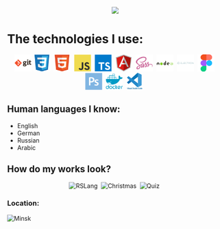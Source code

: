 <p align="center">
  <img src="https://user-images.githubusercontent.com/86885133/174147243-949ca7a8-ad46-41a1-87cf-bbcf61861cf0.gif" height=150/>
</p>

<h1>The technologies I use:</h1>

<p align="center">
  <img src="https://github.com/devicons/devicon/blob/master/icons/git/git-original-wordmark.svg" title="Git" alt="Git" width="40" height="40"/>
  <img src="https://github.com/devicons/devicon/blob/master/icons/css3/css3-original.svg"  title="CSS3" alt="CSS" width="40" height="40"/>&nbsp;
  <img src="https://github.com/devicons/devicon/blob/master/icons/html5/html5-original.svg" title="HTML5" alt="HTML" width="40" height="40"/>&nbsp;
  <img src="https://github.com/devicons/devicon/blob/master/icons/javascript/javascript-original.svg" title="JavaScript" alt="JavaScript" width="40" height="40"/>&nbsp;
  <img src="https://github.com/devicons/devicon/blob/master/icons/typescript/typescript-original.svg" title="TypeScript" alt="TypeScript" width="40" height="40"/>&nbsp;
  <img src="https://github.com/devicons/devicon/blob/master/icons/angularjs/angularjs-original.svg" title="Angular" alt="Angular" width="40" height="40"/>&nbsp;
  <img src="https://github.com/devicons/devicon/blob/master/icons/sass/sass-original.svg" title="Sass" alt="Sass" width="40" height="40"/>&nbsp;
  <img src="https://github.com/devicons/devicon/blob/master/icons/nodejs/nodejs-original-wordmark.svg" title="NodeJS" alt="NodeJS" width="40" height="40"/>&nbsp;
  <img src="https://github.com/devicons/devicon/blob/master/icons/electron/electron-original-wordmark.svg" title="Electron" alt="Electron" width="40" height="40"/>&nbsp;
  <img src="https://github.com/devicons/devicon/blob/master/icons/figma/figma-original.svg" title="Figma" alt="Figma" width="40" height="40"/>&nbsp;
  <img src="https://github.com/devicons/devicon/blob/master/icons/photoshop/photoshop-plain.svg" title="Figma" alt="Figma" width="40" height="40"/>&nbsp;
  <img src="https://github.com/devicons/devicon/blob/master/icons/docker/docker-plain-wordmark.svg" title="Docker" alt="Docker" width="40" height="40"/>&nbsp;
  <img src="https://github.com/devicons/devicon/blob/master/icons/vscode/vscode-original-wordmark.svg" title="Docker" alt="Docker" width="40" height="40"/>&nbsp;
</p>

<h2>Human languages I know:</h2>
<ul>
  <li>English</li>
  <li>German</li>
  <li>Russian</li>
  <li>Arabic</li>
</ul>

<h2>How do my works look?</h2>
<p align="center">
  <img src="https://github.com/rolling-scopes-school/vladimirparmon-JSFE2021Q3/blob/gh-pages/CV/images/lang.JPG" title="RSLang" alt="RSLang" width="330" height="160"/>&nbsp;
  <img src="https://github.com/rolling-scopes-school/vladimirparmon-JSFE2021Q3/blob/gh-pages/CV/images/Christmas.JPG" title="Christmas" alt="Christmas" width="330" height="160"/>&nbsp;
  <img src="https://github.com/rolling-scopes-school/vladimirparmon-JSFE2021Q3/blob/gh-pages/CV/images/app.JPG" title="Quiz" alt="Quiz" width="330" height="160"/>&nbsp;
</p>

<h3>Location:</h3>
  <img src="https://img.freepik.com/free-vector/minsk-belarus-city-skyline-with-gray-buildings-isolated-on-white-background-vector-illustration-business-travel-and-tourism-concept-minsk-cityscape-with-landmarks_119523-3489.jpg?w=1380" title="Minsk" alt="Minsk"/>&nbsp;

